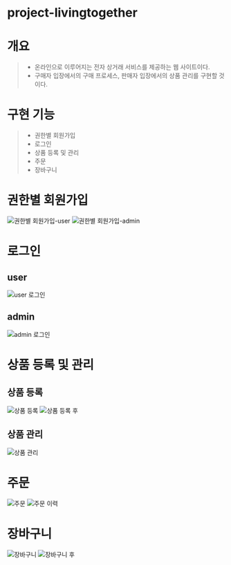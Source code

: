 # project-livingtogether

# 개요
> * 온라인으로 이루어지는 전자 상거래 서비스를 제공하는 웹 사이트이다.
> * 구매자 입장에서의 구매 프로세스, 판매자 입장에서의 상품 관리를 구현할 것이다.

# 구현 기능
> * 권한별 회원가입
> * 로그인
> * 상품 등록 및 관리
> * 주문
> * 장바구니

# 권한별 회원가입
![권한별 회원가입-user](https://user-images.githubusercontent.com/83779496/152207831-1d5b80d2-3013-47af-84d4-6cfa01511e4a.JPG)
![권한별 회원가입-admin](https://user-images.githubusercontent.com/83779496/152207881-a12ded5a-6452-44ae-ab5b-c7d304dad824.JPG)

# 로그인
## user
![user 로그인](https://user-images.githubusercontent.com/83779496/152207997-22ee7f40-223e-45b2-8f5e-739251a08d2e.JPG)

## admin
![admin 로그인](https://user-images.githubusercontent.com/83779496/152208019-b4b3316f-15da-4d7d-b948-1024ac7f47c9.JPG)

# 상품 등록 및 관리
## 상품 등록
![상품 등록](https://user-images.githubusercontent.com/83779496/152208092-06afa326-46f5-41f4-8d9e-d41675df5964.JPG)
![상품 등록 후](https://user-images.githubusercontent.com/83779496/152208125-d20f42e1-c8bd-4cd8-b8f2-e3e38ced3ab9.JPG)
## 상품 관리
![상품 관리](https://user-images.githubusercontent.com/83779496/152208166-770f06ed-a592-45ec-a8e9-48f5c2d76d12.JPG)

# 주문
![주문](https://user-images.githubusercontent.com/83779496/152208227-89580ef7-9c41-44b2-8868-779b5005d37b.JPG)
![주문 이력](https://user-images.githubusercontent.com/83779496/152208269-e4bb7b82-30cd-44ca-94a3-be5568034c5d.JPG)

# 장바구니
![장바구니](https://user-images.githubusercontent.com/83779496/152208320-9577552e-94d1-4d76-a59e-34c792340ce0.JPG)
![장바구니 후](https://user-images.githubusercontent.com/83779496/152208354-9e41602f-2cf3-40d0-89bb-e634d4fb965d.JPG)
